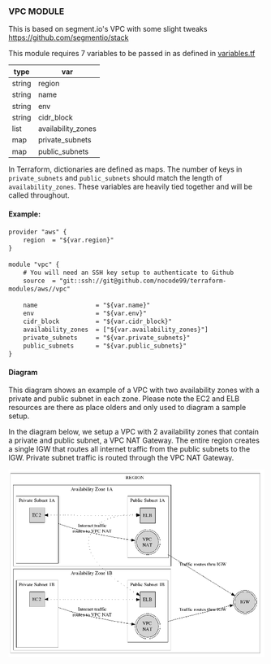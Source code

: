 ### VPC MODULE

This is based on segment.io's VPC with some slight tweaks
https://github.com/segmentio/stack

This module requires 7 variables to be passed in as defined in
[variables.tf](./variables.tf)

type | var
--- | ---
string | region
string | name
string | env
string | cidr_block
list | availability_zones
map | private_subnets
map | public_subnets

In Terraform, dictionaries are defined as maps.  The number of keys in
`private_subnets` and `public_subnets` should match the length of
`availability_zones`.  These variables are heavily tied together and
will be called throughout.

#### Example:
```hcl
provider "aws" {
    region  = "${var.region}"
}

module "vpc" {
    # You will need an SSH key setup to authenticate to Github
    source  = "git::ssh://git@github.com/nocode99/terraform-modules/aws//vpc"

    name                = "${var.name}"
    env                 = "${var.env}"
    cidr_block          = "${var.cidr_block}"
    availability_zones  = ["${var.availability_zones}"]
    private_subnets     = "${var.private_subnets}"
    public_subnets      = "${var.public_subnets}"
}

```

#### Diagram
This diagram shows an example of a VPC with two availability zones with a
private and public subnet in each zone.  Please note the EC2 and ELB resources
are there as place olders and only used to diagram a sample setup.

In the diagram below, we setup a VPC with 2 availability zones that contain a
private and public subnet, a VPC NAT Gateway.  The entire region creates a single
IGW that routes all internet traffic from the public subnets to the IGW.  Private
subnet traffic is routed through the VPC NAT Gateway.

![sample vpc](./img/diagram.png)
